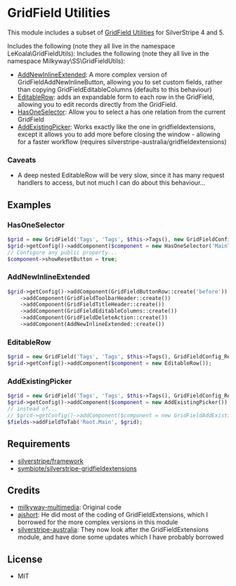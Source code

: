 GridField Utilities
======

This module includes a subset of [GridField Utilities](https://github.com/milkyway-multimedia/ss-gridfield-utils) for SilverStripe 4 and 5.

Includes the following (note they all live in the namespace LeKoala\GridFieldUtils):
Includes the following (note they all live in the namespace Milkyway\SS\GridFieldUtils):
* [AddNewInlineExtended](docs/en/AddNewInlineExtended.md): A more complex version of GridFieldAddNewInlineButton, allowing you to set custom fields, rather than copying GridFieldEditableColumns (defaults to this behaviour)
* [EditableRow](docs/en/EditableRow.md): adds an expandable form to each row in the GridField, allowing you to edit records directly from the GridField.
* [HasOneSelector](docs/en/HasOneSelector.md): Allow you to select a has one relation from the current GridField
* [AddExistingPicker](docs/en/AddExistingPicker.md): Works exactly like the one in gridfieldextensions, except it allows you to add more before closing the window - allowing for a faster workflow (requires silverstripe-australia/gridfieldextensions)

### Caveats
* A deep nested EditableRow will be very slow, since it has many request handlers to access, but not much I can do about this behaviour...

## Examples

### HasOneSelector

```php
$grid = new GridField('Tags', 'Tags', $this->Tags(), new GridFieldConfig);
$grid->getConfig()->addComponent($component = new HasOneSelector('MainTag', 'Select main tag'));
// Configure any public property...
$component->showResetButton = true;
```

### AddNewInlineExtended

```php
$grid->getConfig()->addComponent(GridFieldButtonRow::create('before'))
    ->addComponent(GridFieldToolbarHeader::create())
    ->addComponent(GridFieldTitleHeader::create())
    ->addComponent(GridFieldEditableColumns::create())
    ->addComponent(GridFieldDeleteAction::create())
    ->addComponent(AddNewInlineExtended::create())
```

### EditableRow

```php
$grid = new GridField('Tags', 'Tags', $this->Tags(), GridFieldConfig_RecordEditor::create());
$grid->getConfig()->addComponent($component = new EditableRow());
```

### AddExistingPicker

```php
$grid = new GridField('Tags', 'Tags', $this->Tags(), GridFieldConfig_RelationEditor::create());
$grid->getConfig()->addComponent($component = new AddExistingPicker());
// instead of...
// $grid->getConfig()->addComponent($component = new GridFieldAddExistingSearchButton());
$fields->addFieldToTab('Root.Main', $grid);
```

## Requirements
* [silverstripe/framework](https://github.com/silverstripe/framework)
* [symbiote/silverstripe-gridfieldextensions](https://github.com/symbiote/silverstripe-gridfieldextensions)

## Credits
- [milkyway-multimedia](https://github.com/milkyway-multimedia): Original code
- [ajshort](https://github.com/ajshort "ajshort on Github"): He did most of the coding of GridFieldExtensions, which I borrowed for the more complex versions in this module
- [silverstripe-australia](https://github.com/silverstripe-australia "silverstripe-australia on Github"): They now look after the GridFieldExtensions module, and have done some updates which I have probably borrowed

## License
* MIT
